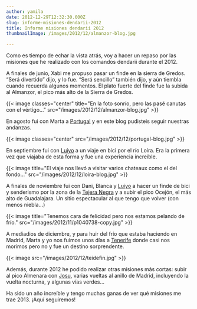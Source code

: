 ```yaml
---
author: yamila
date: 2012-12-29T12:32:30.000Z
slug: informe-misiones-dendarii-2012
title: Informe misiones dendarii 2012
thumbnailImage: /images/2012/12/almanzor-blog.jpg

---
```



Como es tiempo de echar la vista atrás, voy a hacer un repaso por las misiones que he realizado con los comandos dendarii durante el 2012.

A finales de junio, Xabi me propuso pasar un finde en la sierra de Gredos. “Será divertido” dijo, y lo fue. “Será sencillo” también dijo, y aún tiembla cuando recuerda algunos momentos. El plato fuerte del finde fue la subida al Almanzor, el pico más alto de la Sierra de Gredos.

{{< image classes="center" title="En la foto sonrío, pero las pasé canutas con el vértigo..." src="/images/2012/12/almanzor-blog.jpg" >}}

En agosto fui con Marta a [Portugal](https://dendarii.es/tags/portugal/) y en este blog pudisteis seguir nuestras andanzas.

{{< image classes="center" src="/images/2012/12/portugal-blog.jpg" >}}

En septiembre fui con [Luiyo](https://twitter.com/luiyo) a un viaje en bici por el río Loira. Era la primera vez que viajaba de esta forma y fue una experiencia increíble.

{{< image title="El viaje nos llevó a visitar varios chateaux como el del fondo..." src="/images/2012/12/loira-blog.jpg" >}}

A finales de noviembre fui con Dani, Blanca y [Luiyo](https://twitter.com/luiyo) a hacer un finde de bici y senderismo por la zona de la [Tejera Negra](https://dendarii.es/tags/guadalajara/) y a subir el pico Ocejón, el más alto de Guadalajara. Un sitio espectacular al que tengo que volver (con menos niebla…)

{{< image title="Tenemos cara de felicidad pero nos estamos pelando de frío." src="/images/2012/11/p1040738-copy.jpg" >}}

A mediadios de diciembre, y para huir del frío que estaba haciendo en Madrid, Marta y yo nos fuimos unos días a [Tenerife](https://dendarii.es/tags/tenerife/) donde casi nos morimos pero no y fue un destino sorprendente.

{{< image src="/images/2012/12/teidefin.jpg" >}}

Además, durante 2012 he podido realizar otras misiones más cortas: subir al pico Almenara con [Josu](https://twitter.com/eleder_), varias vueltas al anillo de Madrid, incluyendo la vuelta nocturna, y algunas vías verdes…

Ha sido un año increíble y tengo muchas ganas de ver qué misiones me trae 2013. ¡Aquí seguiremos!
